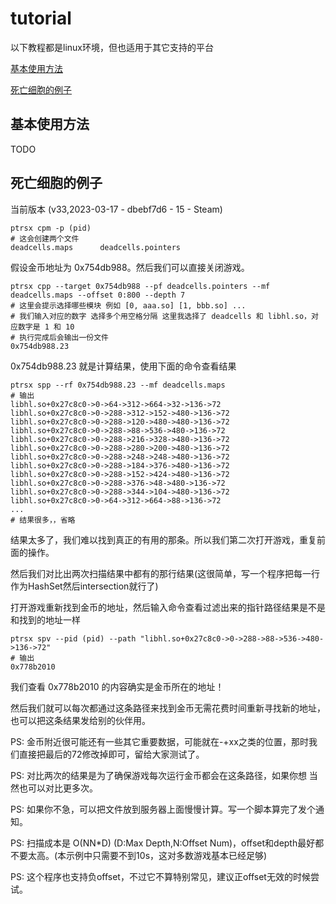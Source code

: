 # tutorial

以下教程都是linux环境，但也适用于其它支持的平台

[基本使用方法](#基本使用方法)

[死亡细胞的例子](#死亡细胞的例子)

## 基本使用方法

TODO

## 死亡细胞的例子

当前版本 (v33,2023-03-17 - dbebf7d6 - 15 - Steam)

```shell
ptrsx cpm -p (pid)
# 这会创建两个文件
deadcells.maps      deadcells.pointers
```

假设金币地址为 0x754db988。然后我们可以直接关闭游戏。

```shell
ptrsx cpp --target 0x754db988 --pf deadcells.pointers --mf deadcells.maps --offset 0:800 --depth 7
# 这里会提示选择哪些模块 例如 [0, aaa.so] [1, bbb.so] ...
# 我们输入对应的数字 选择多个用空格分隔 这里我选择了 deadcells 和 libhl.so，对应数字是 1 和 10
# 执行完成后会输出一份文件
0x754db988.23
```

0x754db988.23 就是计算结果，使用下面的命令查看结果

```shell
ptrsx spp --rf 0x754db988.23 --mf deadcells.maps
# 输出
libhl.so+0x27c8c0->0->64->312->664->32->136->72
libhl.so+0x27c8c0->0->288->312->152->480->136->72
libhl.so+0x27c8c0->0->288->120->480->480->136->72
libhl.so+0x27c8c0->0->288->88->536->480->136->72
libhl.so+0x27c8c0->0->288->216->328->480->136->72
libhl.so+0x27c8c0->0->288->280->200->480->136->72
libhl.so+0x27c8c0->0->288->248->248->480->136->72
libhl.so+0x27c8c0->0->288->184->376->480->136->72
libhl.so+0x27c8c0->0->288->152->424->480->136->72
libhl.so+0x27c8c0->0->288->376->48->480->136->72
libhl.so+0x27c8c0->0->288->344->104->480->136->72
libhl.so+0x27c8c0->0->64->312->664->88->136->72
...
# 结果很多，，省略
```

结果太多了，我们难以找到真正的有用的那条。所以我们第二次打开游戏，重复前面的操作。

然后我们对比出两次扫描结果中都有的那行结果(这很简单，写一个程序把每一行作为HashSet然后intersection就行了)

打开游戏重新找到金币的地址，然后输入命令查看过滤出来的指针路径结果是不是和找到的地址一样

```shell
ptrsx spv --pid (pid) --path "libhl.so+0x27c8c0->0->288->88->536->480->136->72"
# 输出
0x778b2010
```

我们查看 0x778b2010 的内容确实是金币所在的地址！

然后我们就可以每次都通过这条路径来找到金币无需花费时间重新寻找新的地址，也可以把这条结果发给别的伙伴用。

PS: 金币附近很可能还有一些其它重要数据，可能就在-+xx之类的位置，那时我们直接把最后的72修改掉即可，留给大家测试了。

PS: 对比两次的结果是为了确保游戏每次运行金币都会在这条路径，如果你想 当然也可以对比更多次。

PS: 如果你不急，可以把文件放到服务器上面慢慢计算。写一个脚本算完了发个通知。

PS: 扫描成本是 O(NN*D) (D:Max Depth,N:Offset Num)，offset和depth最好都不要太高。(本示例中只需要不到10s，这对多数游戏基本已经足够)

PS: 这个程序也支持负offset，不过它不算特别常见，建议正offset无效的时候尝试。